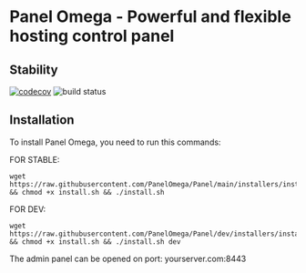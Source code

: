 # Panel Omega - Powerful and flexible hosting control panel

## Stability
[![codecov](https://codecov.io/gh/PanelOmega/Panel/branch/main/graph/badge.svg?token=WW6FN4H6EC)](https://codecov.io/gh/PanelOmega/Panel)
![build status](https://github.com/PanelOmega/Panel/actions/workflows/app-unit-test.yml/badge.svg?branch=main)

## Installation
To install Panel Omega, you need to run this commands:

FOR STABLE:
```
wget https://raw.githubusercontent.com/PanelOmega/Panel/main/installers/install.sh && chmod +x install.sh && ./install.sh
```


FOR DEV:
```
wget https://raw.githubusercontent.com/PanelOmega/Panel/dev/installers/install.sh && chmod +x install.sh && ./install.sh dev
```

The admin panel can be opened on port: yourserver.com:8443
